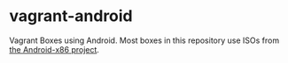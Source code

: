 # vagrant-android
Vagrant Boxes using Android. Most boxes in this repository use ISOs from [the Android-x86 project](http://www.android-x86.org).
